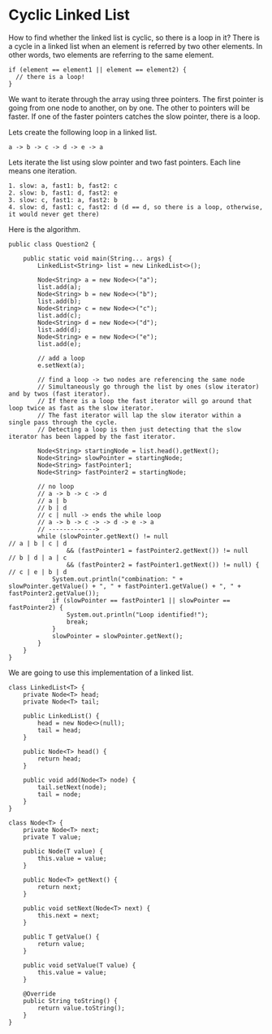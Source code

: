 # Cyclic Linked List

How to find whether the linked list is cyclic, so there is a loop in it? There is a cycle in a linked list when an element is referred by two other elements. In other words, two elements are referring to the same element.

```
if (element == element1 || element == element2) { 
  // there is a loop!
}
```

We want to iterate through the array using three pointers. The first pointer is going from one node to another, on by one. The other to pointers will be faster. If one of the faster pointers catches the slow pointer, there is a loop. 

Lets create the following loop in a linked list. 

```
a -> b -> c -> d -> e -> a
```

Lets iterate the list using slow pointer and two fast pointers. Each line means one iteration. 

```
1. slow: a, fast1: b, fast2: c
2. slow: b, fast1: d, fast2: e
3. slow: c, fast1: a, fast2: b
4. slow: d, fast1: c, fast2: d (d == d, so there is a loop, otherwise, it would never get there)
```

Here is the algorithm. 

```
public class Question2 {

    public static void main(String... args) {
        LinkedList<String> list = new LinkedList<>();

        Node<String> a = new Node<>("a");
        list.add(a);
        Node<String> b = new Node<>("b");
        list.add(b);
        Node<String> c = new Node<>("c");
        list.add(c);
        Node<String> d = new Node<>("d");
        list.add(d);
        Node<String> e = new Node<>("e");
        list.add(e);

        // add a loop
        e.setNext(a);

        // find a loop -> two nodes are referencing the same node
        // Simultaneously go through the list by ones (slow iterator) and by twos (fast iterator).
        // If there is a loop the fast iterator will go around that loop twice as fast as the slow iterator.
        // The fast iterator will lap the slow iterator within a single pass through the cycle.
        // Detecting a loop is then just detecting that the slow iterator has been lapped by the fast iterator.

        Node<String> startingNode = list.head().getNext();
        Node<String> slowPointer = startingNode;
        Node<String> fastPointer1;
        Node<String> fastPointer2 = startingNode;

        // no loop
        // a -> b -> c -> d
        // a | b
        // b | d
        // c | null -> ends the while loop
        // a -> b -> c -> -> d -> e -> a
        // ------------->
        while (slowPointer.getNext() != null                          // a | b | c | d
                && (fastPointer1 = fastPointer2.getNext()) != null    // b | d | a | c
                && (fastPointer2 = fastPointer1.getNext()) != null) { // c | e | b | d
            System.out.println("combination: " + slowPointer.getValue() + ", " + fastPointer1.getValue() + ", " + fastPointer2.getValue());
            if (slowPointer == fastPointer1 || slowPointer == fastPointer2) {
                System.out.println("Loop identified!");
                break;
            }
            slowPointer = slowPointer.getNext();
        }
    }
}
```

We are going to use this implementation of a linked list. 

```
class LinkedList<T> {
    private Node<T> head;
    private Node<T> tail;

    public LinkedList() {
        head = new Node<>(null);
        tail = head;
    }

    public Node<T> head() {
        return head;
    }

    public void add(Node<T> node) {
        tail.setNext(node);
        tail = node;
    }
}

class Node<T> {
    private Node<T> next;
    private T value;

    public Node(T value) {
        this.value = value;
    }

    public Node<T> getNext() {
        return next;
    }

    public void setNext(Node<T> next) {
        this.next = next;
    }

    public T getValue() {
        return value;
    }

    public void setValue(T value) {
        this.value = value;
    }

    @Override
    public String toString() {
        return value.toString();
    }
}
```



